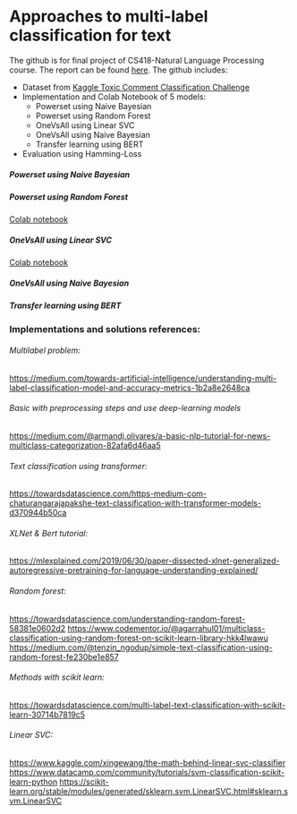 # Approaches to multi-label classification for text

The github is for final project of CS418-Natural Language Processing course. The report can be found [here]().
The github includes:
  - Dataset from [Kaggle Toxic Comment Classification Challenge](https://www.kaggle.com/c/jigsaw-toxic-comment-classification-challenge/)
  - Implementation and Colab Notebook of 5 models:
    - Powerset using Naive Bayesian
    - Powerset using Random Forest
    - OneVsAll using Linear SVC
    - OneVsAll using Naive Bayesian
    - Transfer learning using BERT
  - Evaluation using Hamming-Loss

##### Powerset using Naive Bayesian
##### Powerset using Random Forest
[Colab notebook](https://colab.research.google.com/drive/1htwCaWZuCKVlwEeOw_7l1wDxuEOaBn7L)
##### OneVsAll using Linear SVC
[Colab notebook](https://colab.research.google.com/drive/1QtMF8tO9y_DBCwV0uex_81bVxTGyNgt7)
##### OneVsAll using Naive Bayesian
##### Transfer learning using BERT


### Implementations and solutions references:
###### Multilabel problem:
https://medium.com/towards-artificial-intelligence/understanding-multi-label-classification-model-and-accuracy-metrics-1b2a8e2648ca

###### Basic with preprocessing steps and use deep-learning models
https://medium.com/@armandj.olivares/a-basic-nlp-tutorial-for-news-multiclass-categorization-82afa6d46aa5

###### Text classification using transformer:
https://towardsdatascience.com/https-medium-com-chaturangarajapakshe-text-classification-with-transformer-models-d370944b50ca

###### XLNet & Bert tutorial:
https://mlexplained.com/2019/06/30/paper-dissected-xlnet-generalized-autoregressive-pretraining-for-language-understanding-explained/

###### Random forest:
https://towardsdatascience.com/understanding-random-forest-58381e0602d2
https://www.codementor.io/@agarrahul01/multiclass-classification-using-random-forest-on-scikit-learn-library-hkk4lwawu
https://medium.com/@tenzin_ngodup/simple-text-classification-using-random-forest-fe230be1e857

###### Methods with scikit learn:
https://towardsdatascience.com/multi-label-text-classification-with-scikit-learn-30714b7819c5


###### Linear SVC:
https://www.kaggle.com/xingewang/the-math-behind-linear-svc-classifier
https://www.datacamp.com/community/tutorials/svm-classification-scikit-learn-python
https://scikit-learn.org/stable/modules/generated/sklearn.svm.LinearSVC.html#sklearn.svm.LinearSVC